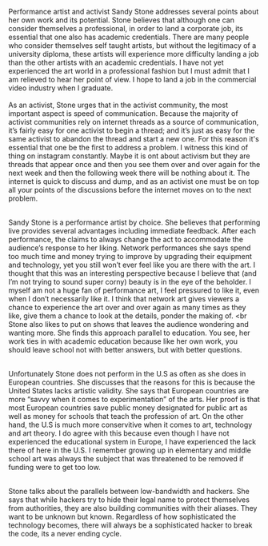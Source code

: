 
Performance artist and activist Sandy Stone addresses several points about her own work and its potential. Stone believes that although one can consider themselves a professional, in order to land a corporate job, its essential that one also has academic credentials. There are many people who consider themselves self taught artists, but without the legitimacy of a university diploma, these artists will experience more difficulty landing a job than the other artists with an academic credentials. I have not yet experienced the art world in a professional fashion but I must admit that I am relieved to hear her point of view. I hope to land a job in the commercial video industry when I graduate.  <br><br>
 As an activist, Stone urges that in the activist community, the most important aspect is speed of communication. Because the majority of activist communities rely on internet threads as a source of communication, it’s fairly easy for one activist to begin a thread; and it’s just as easy for the same activist to abandon the thread and start a new one. For this reason it's essential that one be the first to address a problem.  I witness this kind of thing on instagram constantly. Maybe it is ont about activism but they are threads that appear once and then you see them over and over again for the next week and then the following week there will be nothing about it. The internet is quick to discuss and dump, and as an activist one must be on top all your points of the discussions before the internet moves on to the next problem. <br><br>

Sandy Stone is a performance artist by choice. She believes that performing live provides several advantages including immediate feedback. After each performance, the claims to always change the act to accommodate the audience’s response to her liking. Network performances she says spend too much time and money trying to improve by upgrading their equipment and technology, yet you still won’t ever feel like you are there with the art. I thought that this was an interesting perspective because I believe that (and I’m not trying to sound super corny)  beauty is in the eye of the beholder. I myself am not a huge fan of performance art, I feel pressured to like it, even when I don’t necessarily like it. I think that network art gives viewers a chance to experience the art over and over again as many times as they like, give them a chance to look at the details, ponder the making of. <br<br>
Stone also likes to put on shows that leaves the audience wondering and wanting more. She finds this approach parallel to education. You see, her work ties in with academic education because like her own work, you should leave school not with better answers, but with better questions. <br><br>

Unfortunately Stone does not perform in the U.S as often as she does in European countries. She discusses that the reasons for this is because the United States lacks artistic validity. She says that European countries are more “savvy when it comes to experimentation” of the arts. Her proof is that most European countries save public money designated for public art as well as money for schools that teach the profession of art. On the other hand, the U.S is much more conservitive when it comes to art, technology and art theory. I do agree with this because even though I have not experienced the educational system in Europe, I have experienced the lack there of here in the U.S. I remember growing up in elementary and middle school art was always the subject that was threatened to be removed if funding were to get too low. <br><br>

Stone talks about the parallels between low-bandwidth and hackers. She says that while hackers try to hide their legal name to protect themselves from authorities, they are also building communities with their aliases. They want to be unknown but known. Regardless of how sophisticated the technology becomes, there will always be a sophisticated hacker to break the code, its a never ending cycle. 

